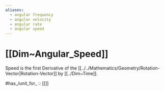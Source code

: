 ```yaml
---
aliases:
  - angular frequency
  - angular velocity
  - angular rate
  - angular speed
---
```


# [[Dim~Angular_Speed]] 

Speed is the first Derivative of the [[../../Mathematics/Geometry/Rotation-Vector|Rotation-Vector]] by [[../Dim~Time]]. 

#has_/unit_for_ :: [[]]

